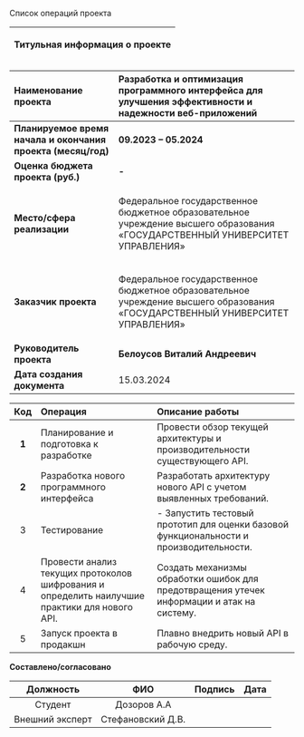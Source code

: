Список операций проекта

|<p>**Титульная информация о проекте**</p><p></p>|
| :-: |

|**Наименование проекта**|**Разработка и оптимизация программного интерфейса для улучшения эффективности и надежности веб-приложений**|
| :- | :- |
|**Планируемое время начала и окончания проекта (месяц/год)**|**09.2023 – 05.2024**|
|**Оценка бюджета проекта (руб.)**|**-**|
|**Место/сфера реализации**|<p>Федеральное государственное бюджетное образовательное учреждение высшего образования «ГОСУДАРСТВЕННЫЙ УНИВЕРСИТЕТ УПРАВЛЕНИЯ»</p>|
|**Заказчик проекта**|<p>Федеральное государственное бюджетное образовательное учреждение высшего образования «ГОСУДАРСТВЕННЫЙ УНИВЕРСИТЕТ УПРАВЛЕНИЯ»</p>|
|**Руководитель проекта**|**Белоусов Виталий Андреевич**|
|**Дата создания документа**|15.03.2024|


|**Код**|**Операция**|**Описание работы**|
| :-: | :- | :- |
|**1**|Планирование и подготовка к разработке|Провести обзор текущей архитектуры и производительности существующего API.|
|**2**|Разработка нового программного интерфейса|Разработать архитектуру нового API с учетом выявленных требований.|
|3|Тестирование|-	Запустить тестовый прототип для оценки базовой функциональности и производительности.|
|4|Провести анализ текущих протоколов шифрования и определить наилучшие практики для нового API.|Создать механизмы обработки ошибок для предотвращения утечек информации и атак на систему.|
|5|Запуск проекта в продакшн|Плавно внедрить новый API в рабочую среду.|


**Составлено/согласовано**


|**Должность**|**ФИО**|**Подпись**|**Дата**|
| :-: | :-: | :-: | :-: |
|Студент|Дозоров А.А|||
|Внешний эксперт|Стефановский Д.В.|||
